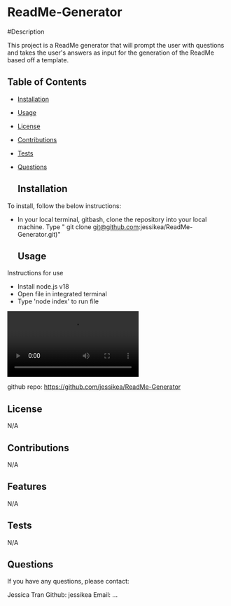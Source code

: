# ReadMe-Generator

#Description

This project is a ReadMe generator that will prompt the user with questions and takes the user's answers as input for the generation of the ReadMe based off a template. 

  ## Table of Contents 
  
  - [Installation](#installation)
  - [Usage](#usage)
  - [License](#license)
  - [Contributions](#contributions)
  - [Tests](#tests)
  - [Questions](#questions)

    ## Installation
  To install, follow the below instructions:
  - In your local terminal, gitbash, clone the repository into your local machine. Type " git clone git@github.com:jessikea/ReadMe-Generator.git)"

    ## Usage
  Instructions for use
  - Install node.js v18
  - Open file in integrated terminal
  - Type 'node index' to run file

  ![demo video](/assets/demoReadMeGenerator.mp4)

  github repo: https://github.com/jessikea/ReadMe-Generator
 
  ## License
  N/A
  
  ## Contributions
  N/A

  ## Features
  
  N/A

  ## Tests

  N/A
    
  ## Questions
  If you have any questions, please contact: 
  
  Jessica Tran 
  Github: jessikea
  Email: ...